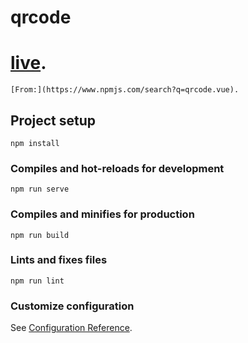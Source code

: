 # qrcode

# [live](https://qrcode-vue2.netlify.app).

```
[From:](https://www.npmjs.com/search?q=qrcode.vue).
```

## Project setup
```
npm install
```

### Compiles and hot-reloads for development
```
npm run serve
```

### Compiles and minifies for production
```
npm run build
```

### Lints and fixes files
```
npm run lint
```

### Customize configuration
See [Configuration Reference](https://cli.vuejs.org/config/).
